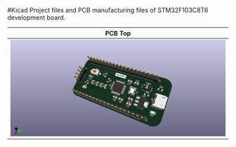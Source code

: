 #Kicad Project files and PCB manufacturing files of STM32F103C8T6 development board.

PCB Top           | 
:-------------------------:|
![](https://github.com/janithsinhapura/STM32-Dev_board_PCB/blob/main/STM32_Dev_Board_v0.1.jpg)  |  
